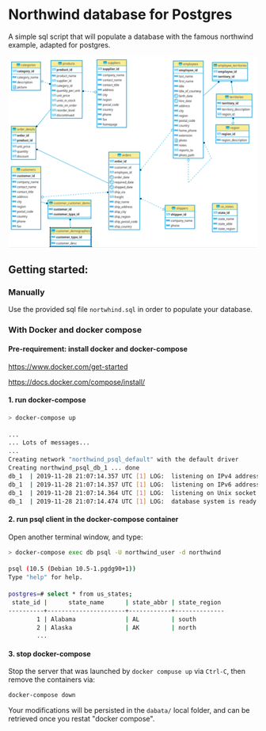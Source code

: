 # Northwind database for Postgres

A simple sql script that will populate a database with the famous northwind example,
adapted for postgres.

<img src=ER.png />

## Getting started:

### Manually

Use the provided sql file `nortwhind.sql` in order to populate your database.

### With Docker and docker compose

#### Pre-requirement: install docker and docker-compose

 https://www.docker.com/get-started

 https://docs.docker.com/compose/install/


#### 1. run docker-compose

```bash
> docker-compose up

...
... Lots of messages...
...
Creating network "northwind_psql_default" with the default driver
Creating northwind_psql_db_1 ... done
db_1  | 2019-11-28 21:07:14.357 UTC [1] LOG:  listening on IPv4 address "0.0.0.0", port 5432
db_1  | 2019-11-28 21:07:14.357 UTC [1] LOG:  listening on IPv6 address "::", port 5432
db_1  | 2019-11-28 21:07:14.364 UTC [1] LOG:  listening on Unix socket "/var/run/postgresql/.s.PGSQL.5432"
db_1  | 2019-11-28 21:07:14.474 UTC [1] LOG:  database system is ready to accept connections
```

#### 2. run psql client in the docker-compose container

Open another terminal window, and type:

````bash
> docker-compose exec db psql -U northwind_user -d northwind

psql (10.5 (Debian 10.5-1.pgdg90+1))
Type "help" for help.

postgres=# select * from us_states;
 state_id |      state_name      | state_abbr | state_region
----------+----------------------+------------+--------------
        1 | Alabama              | AL         | south
        2 | Alaska               | AK         | north
        ...
````

#### 3. stop docker-compose

Stop the server that was launched by `docker compuse up` via `Ctrl-C`, then remove the containers via:

```bash
docker-compose down
```

Your modifications will be persisted in the `dabata/` local folder, and can be retrieved
once you restat "docker compose".
